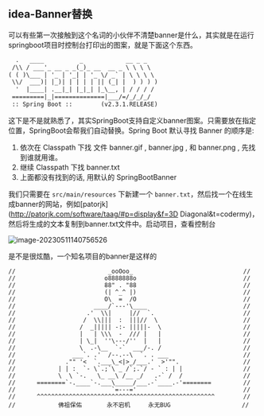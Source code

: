 ## idea-Banner替换

可以有些第一次接触到这个名词的小伙伴不清楚banner是什么，其实就是在运行springboot项目时控制台打印出的图案，就是下面这个东西。

```txt
  .   ____          _            __ _ _
 /\\ / ___'_ __ _ _(_)_ __  __ _ \ \ \ \
( ( )\___ | '_ | '_| | '_ \/ _` | \ \ \ \
 \\/  ___)| |_)| | | | | || (_| |  ) ) ) )
  '  |____| .__|_| |_|_| |_\__, | / / / /
 =========|_|==============|___/=/_/_/_/
 :: Spring Boot ::        (v2.3.1.RELEASE)
```

这下是不是就熟悉了，其实SpringBoot支持自定义banner图案。只需要放在指定位置，SpringBoot会帮我们自动替换。Spring Boot 默认寻找 Banner 的顺序是:

1. 依次在 Classpath 下找 文件 banner.gif , banner.jpg , 和 banner.png , 先找到谁就用谁。
2. 继续 Classpath 下找 banner.txt
3. 上面都没有找到的话, 用默认的 SpringBootBanner

我们只需要在 `src/main/resources` 下新建一个 `banner.txt`，然后找一个在线生成banner的网站，例如[patorjk](http://patorjk.com/software/taag/#p=display&f=3D Diagonal&t=codermy)，然后将生成的文本复制到banner.txt文件中。启动项目，查看控制台

![image-20230511140756526](https://gitee.com/huanglei1111/phone-md/raw/master/images/image-20230511140756526.png)


是不是很炫酷，一个知名项目的banner是这样的

```
//                          _ooOoo_                               //
//                         o8888888o                              //
//                         88" . "88                              //
//                         (| ^_^ |)                              //
//                         O\  =  /O                              //
//                      ____/`---'\____                           //
//                    .'  \\|     |//  `.                         //
//                   /  \\|||  :  |||//  \                        //
//                  /  _||||| -:- |||||-  \                       //
//                  |   | \\\  -  /// |   |                       //
//                  | \_|  ''\---/''  |   |                       //
//                  \  .-\__  `-`  ___/-. /                       //
//                ___`. .'  /--.--\  `. . ___                     //
//              ."" '<  `.___\_<|>_/___.'  >'"".                  //
//            | | :  `- \`.;`\ _ /`;.`/ - ` : | |                 //
//            \  \ `-.   \_ __\ /__ _/   .-` /  /                 //
//      ========`-.____`-.___\_____/___.-`____.-'========         //
//                           `=---='                              //
//      ^^^^^^^^^^^^^^^^^^^^^^^^^^^^^^^^^^^^^^^^^^^^^^^^^^        //
//            佛祖保佑       永不宕机     永无BUG                    //
```